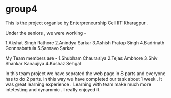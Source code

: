 # group4


This is the project organise by  Enterpreneurship Cell IIT Kharagpur .

Under the seniors , we were working  -

1.Akshat Singh Rathore 
2.Anindya Sarkar
3.Ashish Pratap Singh
4.Badrinath Gonnnabattula
5.Sarnavo Sarkar 



My Team members are -
1.Shubham Chaurasiya
2.Tejas Ambhore
3.Shiv Shankar Kanaujiya
4.Kushaz Sehgal



In this team project we have seprated the web page in 8 parts and everyone has to do 2 parts. in this way we have completed our task about 1 week .
It was great learning experience . Learning with team make much more intetesting and dynammic . I really enjoyed it.
